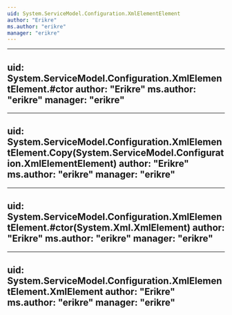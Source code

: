 ```yaml
---
uid: System.ServiceModel.Configuration.XmlElementElement
author: "Erikre"
ms.author: "erikre"
manager: "erikre"
---
```


---
uid: System.ServiceModel.Configuration.XmlElementElement.#ctor
author: "Erikre"
ms.author: "erikre"
manager: "erikre"
---

---
uid: System.ServiceModel.Configuration.XmlElementElement.Copy(System.ServiceModel.Configuration.XmlElementElement)
author: "Erikre"
ms.author: "erikre"
manager: "erikre"
---

---
uid: System.ServiceModel.Configuration.XmlElementElement.#ctor(System.Xml.XmlElement)
author: "Erikre"
ms.author: "erikre"
manager: "erikre"
---

---
uid: System.ServiceModel.Configuration.XmlElementElement.XmlElement
author: "Erikre"
ms.author: "erikre"
manager: "erikre"
---
